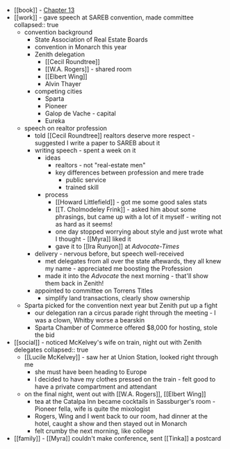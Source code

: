 - [[book]] - [Chapter 13](https://standardebooks.org/ebooks/sinclair-lewis/babbitt/text/chapter-13)
- [[work]] - gave speech at SAREB convention, made committee
  collapsed:: true
	- convention background
		- State Association of Real Estate Boards
		- convention in Monarch this year
		- Zenith delegation
			- [[Cecil Roundtree]]
			- [[W.A. Rogers]] - shared room
			- [[Elbert Wing]]
			- Alvin Thayer
		- competing cities
			- Sparta
			- Pioneer
			- Galop de Vache - capital
			- Eureka
	- speech on realtor profession
		- told [[Cecil Roundtree]] realtors deserve more respect - suggested I write a paper to SAREB about it
		- writing speech - spent a week on it
			- ideas
				- realtors - not "real-estate men"
				- key differences between profession and mere trade
					- public service
					- trained skill
			- process
				- [[Howard Littlefield]] - got me some good sales stats
				- [[T. Cholmodeley Frink]] - asked him about some phrasings, but came up with a lot of it myself - writing not as hard as it seems!
				- one day stopped worrying about style and just wrote what I thought - [[Myra]] liked it
				- gave it to [[Ira Runyon]] at *Advocate-Times*
		- delivery - nervous before, but speech well-received
			- met delegates from all over the state aftewards, they all knew my name - appreciated me boosting the Profession
			- made it into the *Advocate* the next morning - that'll show them back in Zenith!
		- appointed to committee on Torrens Titles
			- simplify land transactions, clearly show ownership
	- Sparta picked for the convention next year but Zenith put up a fight
		- our delegation ran a circus parade right through the meeting - I was a clown, Whitby worse a bearskin
		- Sparta Chamber of Commerce offered $8,000 for hosting, stole the bid
- [[social]] - noticed McKelvey's wife on train, night out with Zenith delegates
  collapsed:: true
	- [[Lucile McKelvey]] - saw her at Union Station, looked right through me
		- she must have been heading to Europe
		- I decided to have my clothes pressed on the train - felt good to have a private compartment and attendant
	- on the final night, went out with [[W.A. Rogers]], [[Elbert Wing]]
		- tea at the Catalpa Inn became cocktails in Sassburger's room - Pioneer fella, wife is quite the mixologist
		- Rogers, Wing and I went back to our room, had dinner at the hotel, caught a show and then stayed out in Monarch
		- felt crumby the next morning, like college
- [[family]] - [[Myra]] couldn't make conference, sent [[Tinka]] a postcard